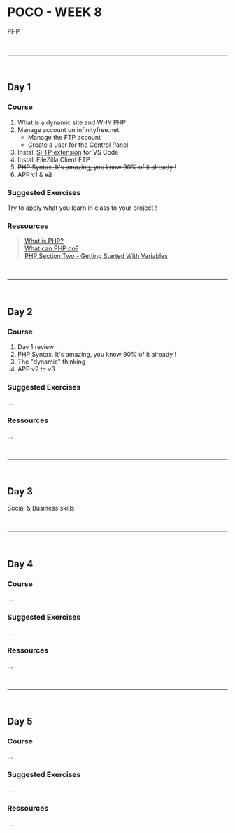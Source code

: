 # POCO - WEEK 8
PHP


<br>

---

<br>

## Day 1

### Course
1. What is a dynamic site and WHY PHP
2. Manage account on infinityfree.net
    - Manage the FTP account
    - Create a user for the Control Panel
3. Install [SFTP extension](https://marketplace.visualstudio.com/items?itemName=liximomo.sftp) for VS Code
4. Install FileZilla Client FTP
5. ~~PHP Syntax. It's amazing, you know 90% of it already !~~
6. APP v1 & ~~v2~~


### Suggested Exercises
Try to apply what you learn in class to your project !


### Ressources
 > [What is PHP?](https://www.php.net/manual/en/intro-whatis.php)<br>
   [What can PHP do?](https://www.php.net/manual/en/intro-whatcando.php)<br>
   [PHP Section Two - Getting Started With Variables](https://www.homeandlearn.co.uk/php/php.html)
   


<br>

---

<br>

## Day 2

### Course
1. Day 1 review
2. PHP Syntax. It's amazing, you know 90% of it already !
3. The "dynamic" thinking
4. APP v2 to v3


### Suggested Exercises
...


### Ressources
...

<br>

---

<br>

## Day 3
Social & Business skills



<br>

---

<br>

## Day 4

### Course
...


### Suggested Exercises
...


### Ressources
...



<br>

---

<br>

## Day 5

### Course
...


### Suggested Exercises
...


### Ressources
...